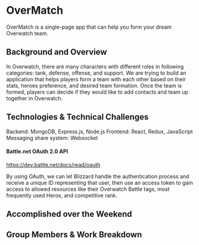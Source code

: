 # OverMatch

OverMatch is a single-page app that can help you form your dream Overwatch team.


## Background and Overview

In Overwatch, there are many characters with different roles in following categories: tank, defense, offense, and support. We are trying to build an application that helps players form a team with each other based on their stats, heroes preference, and desired team formation. Once the team is formed, players can decide if they would like to add contacts and team up together in Overwatch.

## Technologies & Technical Challenges

Backend: MongoDB, Express.js, Node.js
Frontend: React, Redux, JavaScript
Messaging share system: Websocket

#### Battle.net OAuth 2.0 API
https://dev.battle.net/docs/read/oauth

By using OAuth, we can let Blizzard handle the authentication process and receive a unique ID representing that user, then use an access token to gain access to allowed resources like their Overwatch Battle tags, most frequently used Heros, and competitive rank.

## Accomplished over the Weekend

## Group Members & Work Breakdown
